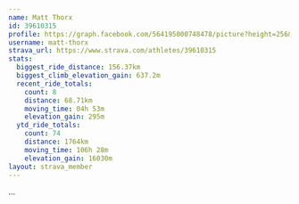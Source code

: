 ```yaml
---
name: Matt Thorx
id: 39610315
profile: https://graph.facebook.com/564195000748478/picture?height=256&width=256
username: matt-thorx
strava_url: https://www.strava.com/athletes/39610315
stats:
  biggest_ride_distance: 156.37km
  biggest_climb_elevation_gain: 637.2m
  recent_ride_totals:
    count: 8
    distance: 68.71km
    moving_time: 04h 53m
    elevation_gain: 295m
  ytd_ride_totals:
    count: 74
    distance: 1764km
    moving_time: 106h 28m
    elevation_gain: 16030m
layout: strava_member
--- 
```

...
